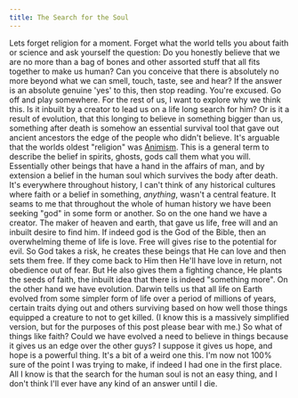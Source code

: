 ```yaml
---
title: The Search for the Soul
---
```

Lets forget religion for a moment. Forget what the world tells you about faith or science and ask yourself the question: Do you honestly believe that we are no more than a bag of bones and other assorted stuff that all fits together to make us human? Can you conceive that there is absolutely no more beyond what we can smell, touch, taste, see and hear? If the answer is an absolute genuine 'yes' to this, then stop reading. You're excused. Go off and play somewhere. For the rest of us, I want to explore why we think this. Is it inbuilt by a creator to lead us on a life long search for him? Or is it a result of evolution, that this longing to believe in something bigger than us, something after death is somehow an essential survival tool that gave out ancient ancestors the edge of the people who didn't believe. It's arguable that the worlds oldest "religion" was [Animism](http://www.answers.com/Animism). This is a general term to describe the belief in spirits, ghosts, gods call them what you will. Essentially other beings that have a hand in the affairs of man, and by extension a belief in the human soul which survives the body after death. It's everywhere throughout history, I can't think of any historical cultures where faith or a belief in something, *anything*, wasn't a central feature. It seams to me that throughout the whole of human history we have been seeking "god" in some form or another. So on the one hand we have a creator. The maker of heaven and earth, that gave us life, free will and an inbuilt desire to find him. If indeed god is the God of the Bible, then an overwhelming theme of life is love. Free will gives rise to the potential for evil. So God takes a risk, he creates these beings that He can love and then sets them free. If they come back to Him then He'll have love in return, not obedience out of fear. But He also gives them a fighting chance, He plants the seeds of faith, the inbuilt idea that there is indeed "something more". On the other hand we have evolution. Darwin tells us that all life on Earth evolved from some simpler form of life over a period of millions of years, certain traits dying out and others surviving based on how well those things equipped a creature to not to get killed. (I know this is a massively simplified version, but for the purposes of this post please bear with me.) So what of things like faith? Could we have evolved a need to believe in things because it gives us an edge over the other guys? I suppose it gives us hope, and hope is a powerful thing. It's a bit of a weird one this. I'm now not 100% sure of the point I was trying to make, if indeed I had one in the first place. All I know is that the search for the human soul is not an easy thing, and I don't think I'll ever have any kind of an answer until I die.